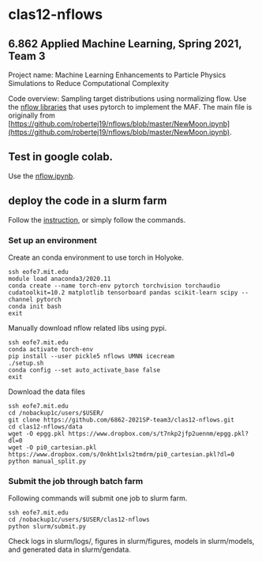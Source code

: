 # clas12-nflows
## 6.862 Applied Machine Learning, Spring 2021, Team 3
Project name: Machine Learning Enhancements to Particle Physics Simulations to Reduce Computational Complexity

Code overview: Sampling target distributions using normalizing flow. Use the [nflow libraries](https://github.com/bayesiains/nflows) that uses pytorch to implement the MAF. The main file is originally from [https://github.com/robertej19/nflows/blob/master/NewMoon.ipynb](https://github.com/robertej19/nflows/blob/master/NewMoon.ipynb).

## Test in google colab.

Use the [nflow.ipynb](nflow.ipynb).

## deploy the code in a slurm farm
Follow the [instruction](https://researchcomputing.princeton.edu/support/knowledge-base/pytorch#install), or simply follow the commands.

### Set up an environment

Create an conda environment to use torch in Holyoke.
```
ssh eofe7.mit.edu
module load anaconda3/2020.11
conda create --name torch-env pytorch torchvision torchaudio cudatoolkit=10.2 matplotlib tensorboard pandas scikit-learn scipy --channel pytorch
conda init bash
exit
```

Manually download nflow related libs using pypi.
```
ssh eofe7.mit.edu
conda activate torch-env
pip install --user pickle5 nflows UMNN icecream
./setup.sh
conda config --set auto_activate_base false
exit
```

Download the data files
```
ssh eofe7.mit.edu
cd /nobackup1c/users/$USER/
git clone https://github.com/6862-2021SP-team3/clas12-nflows.git
cd clas12-nflows/data
wget -O epgg.pkl https://www.dropbox.com/s/t7nkp2jfp2uennm/epgg.pkl?dl=0
wget -O pi0_cartesian.pkl https://www.dropbox.com/s/0nkht1xls2tmdrm/pi0_cartesian.pkl?dl=0
python manual_split.py
```

### Submit the job through batch farm

Following commands will submit one job to slurm farm.
```
ssh eofe7.mit.edu
cd /nobackup1c/users/$USER/clas12-nflows
python slurm/submit.py
```
Check logs in slurm/logs/, figures in slurm/figures, models in slurm/models, and generated data in slurm/gendata.